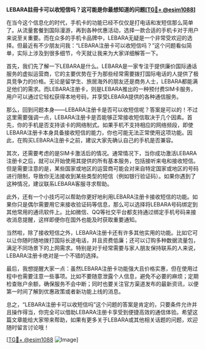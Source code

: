 **LEBARA註冊卡可以收短信吗？这可能是你最想知道的问题[[TG💪+ @esim1088](https://t.me/s/esim1088)]**

在当今这个信息化的时代，手机卡的功能已经不仅仅是打电话和发短信那么简单了。从流量套餐到国际漫游，再到各种优惠活动，选择一款合适的手机卡对于用户来说至关重要。而在众多的手机卡品牌中，LEBARA无疑是一个非常受欢迎的选择。但最近有不少朋友问我：“LEBARA注册卡可以收短信吗？”这个问题看似简单，实际上涉及到很多细节，今天就让我来为大家详细解答一下。

首先，我们先了解一下LEBARA是什么。LEBARA是一家专注于提供廉价国际通话服务的虚拟运营商，它的主要优势在于为那些经常需要拨打国际电话的人提供了极具竞争力的价格。无论是留学生、旅居海外的朋友还是商务人士，LEBARA都能满足他们的需求。而LEBARA注册卡，则是LEBARA推出的一种预付费SIM卡服务，用户可以通过它轻松获得本地号码，并享受LEBARA提供的各种通信服务。

那么，回到问题本身——LEBARA注册卡是否可以收短信呢？答案是可以的！不过这里需要强调一点，LEBARA注册卡是否能够正常接收短信取决于几个因素。首先，你的手机是否支持该卡的网络制式。如果手机不支持相应的网络频段，即使LEBARA注册卡本身具备接收短信的能力，你也可能无法正常使用这项功能。因此，在购买LEBARA注册卡之前，建议大家先确认自己的手机是否兼容。

其次，还需要考虑的是SIM卡激活后的情况。通常情况下，当你成功激活LEBARA注册卡之后，就可以开始使用其提供的所有基本服务，包括接听来电和接收短信。但是需要注意的是，某些国家或地区的运营商可能会对来自特定国家或地区的号码进行限制，导致你无法接收到某些类型的短信（例如银行验证码）。如果你遇到了这种情况，建议联系LEBARA客服寻求帮助。

此外，还有一个小技巧可以帮助你更好地利用LEBARA注册卡接收短信的功能。如果你只是偶尔需要用它来接收验证码等信息，那么可以选择将LEBARA号码绑定到其他常用的通讯软件上。比如微信、QQ等社交平台都支持通过绑定手机号码来接收消息提醒，这样即便你在国外也能及时获取重要通知。

当然啦，除了接收短信之外，LEBARA注册卡还有许多其他实用的功能。比如它可以让你随时随地拨打国际长途电话，并且资费低廉；还可以订购多种数据流量包，满足不同场景下的上网需求。特别是对于经常需要与家人朋友保持联系的人来说，LEBARA注册卡绝对是一个不错的选择。

最后，我想提醒大家一点：虽然LEBARA注册卡功能强大且价格实惠，但在使用过程中也需要注意一些事项。比如不要随意泄露个人信息，避免不必要的麻烦；定期检查账户余额，确保服务不会中断；同时也要关注官方渠道发布的最新资讯，以便第一时间了解到优惠政策或者新功能上线的消息。

总之，“LEBARA注册卡可以收短信吗”这个问题的答案是肯定的，只要条件允许并且操作得当，你完全可以借助LEBARA注册卡享受到便捷高效的通信体验。希望这篇文章能给大家带来帮助，如果有更多关于LEBARA或其他相关话题的问题，欢迎随时留言讨论哦！

[[TG💪+ @esim1088](https://t.me/s/esim1088) ![Image](https://i.postimg.cc/4NQfJmqS/Snipaste-2025-05-13-00-14-12.png)]